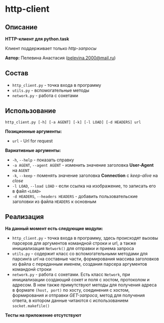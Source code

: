 # http-client

## Описание
__HTTP-клиент для python.task__

Клиент поддерживает только _http-запросы_ 

__Автор:__ Пелевина Анастасия ([pelevina.2000@mail.ru](pelevina.2000@mail.ru))

## Состав

* `http_client.py` - точка входа в программу
* `utils.py` - вспомогательные методы
* `network.py` - работа с сокетами

## Использование
 `http_client.py [-h] [-a AGENT] [-k] [-l LOAD] [-d HEADERS] url`

__Позиционные аргументы:__

* `url` - Url for request

__Вариативные аргументы:__

* `-h`, `--help` - показать справку
* `-a AGENT`, `--agent AGENT` - изменить значение заголовка __User-Agent__ на `AGENT`
* `-k`, `--keep` - поменять значение заголовка __Connection__ с _keep-alive_ на _close_
* `-l LOAD`, `--load LOAD` - если ссылка на изображение, то записать его в файл `<LOAD>`
* `-d HEADERS`, `--headers HEADERS` - добавить пользовательские заголовки из файла
`HEADERS` к основным

 
## Реализация

__На данный момент есть следующие модули:__
* `http_client.py` - точка входа в программу, здесь происходят 
вызовы парсеров для аргументов командной строки и url, а также 
инициализация `Network()` для отправки и приема запроса
* `utils.py` - содержит класс со вспомогательными методами для парсинга _url_ 
на составные части, формирования массива заголовков из файла с переданным именем, 
создания парсера аргументов командонй строки
* `network.py` - работа с сокетами. Есть класс `Network`, 
при инициализации создающий сокет и поля с хостом, протоколом и
 адресом. В нем также примутствуют методы 
 для получения адреса в формате `(host, port)` по хосту,
  соединения с хостом, формирования и отправки _GET-запроса_, 
 метод для получения ответа, в котором данные читаются с использованием `socket.makefile()`
 
 __Тесты на приложение отсутствуют__
